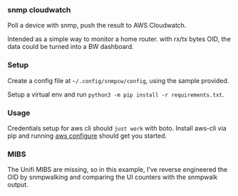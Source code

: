 ### snmp cloudwatch

Poll a device with snmp, push the result to AWS Cloudwatch.

Intended as a simple way to monitor a home router. with rx/tx bytes OID, the data could be turned into a BW dashboard.

### Setup

Create a config file at `~/.config/snmpcw/config`, using the sample provided.

Setup a virtual env and run `python3 -m pip install -r requirements.txt`.

### Usage

Credentials setup for aws cli should `just work` with boto. Install aws-cli via pip and running [aws configure](https://docs.aws.amazon.com/cli/latest/userguide/cli-configure-files.html) should get you started.


### MIBS

The Unifi MIBS are missing, so in this example, I've reverse engineered the OID by snmpwalking and comparing the UI counters with the snmpwalk output.



